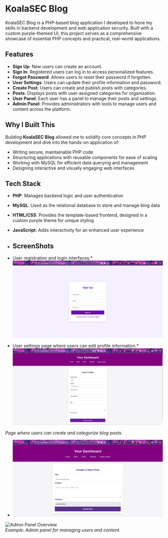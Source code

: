 # KoalaSEC Blog

KoalaSEC Blog is a PHP-based blog application I developed to hone my skills in backend development and web application security. Built with a custom purple-themed UI, this project serves as a comprehensive showcase of essential PHP concepts and practical, real-world applications.

## Features

- **Sign Up**: New users can create an account.
- **Sign In**: Registered users can log in to access personalized features.
- **Forgot Password**: Allows users to reset their password if forgotten.
- **User Settings**: Users can update their profile information and password.
- **Create Post**: Users can create and publish posts with categories.
- **Posts**: Displays posts with user-assigned categories for organization.
- **User Panel**: Each user has a panel to manage their posts and settings.
- **Admin Panel**: Provides administrators with tools to manage users and content across the platform.

## Why I Built This

Building **KoalaSEC Blog** allowed me to solidify core concepts in PHP development and dive into the hands-on application of:

- Writing secure, maintainable PHP code
- Structuring applications with reusable components for ease of scaling
- Working with MySQL for efficient data querying and management
- Designing interactive and visually engaging web interfaces

## Tech Stack

- **PHP**: Manages backend logic and user authentication
- **MySQL**: Used as the relational database to store and manage blog data
- **HTML/CSS**: Provides the template-based frontend, designed in a custom purple theme for unique styling
- **JavaScript**: Adds interactivity for an enhanced user experience

- ## ScreenShots

* User registration and login interfaces.*
![Sign Up and Sign In Interface](https://raw.githubusercontent.com/alihussainzada/simple-php-blog/refs/heads/main/images/signUp.png)  


* User settings page where users can edit profile information.*
![User Settings Page](https://raw.githubusercontent.com/alihussainzada/simple-php-blog/refs/heads/main/images/settings.png)  

*Page where users can create and categorize blog posts.*
- ![Create Post Page](https://raw.githubusercontent.com/alihussainzada/simple-php-blog/refs/heads/main/images/createPost.png)  

![Admin Panel Overview](path/to/your/admin-panel-image.jpg)  
*Example: Admin panel for managing users and content.*


